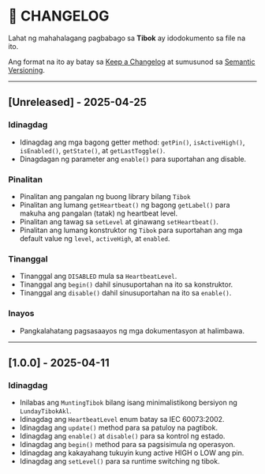 # 📝 CHANGELOG

Lahat ng mahahalagang pagbabago sa **Tibok** ay idodokumento sa file na ito.

Ang format na ito ay batay sa [Keep a Changelog](https://keepachangelog.com/en/1.0.0/) at sumusunod sa [Semantic Versioning](https://semver.org/).

---

## [Unreleased] - 2025-04-25

### Idinagdag
- Idinagdag ang mga bagong getter method: `getPin()`, `isActiveHigh()`, `isEnabled()`, `getState()`, at `getLastToggle()`.
- Dinagdagan ng parameter ang `enable()` para suportahan ang disable.

### Pinalitan
- Pinalitan ang pangalan ng buong library bilang `Tibok`
- Pinalitan ang lumang `getHeartbeat()` ng bagong `getLabel()` para makuha ang pangalan (tatak) ng heartbeat level.
- Pinalitan ang tawag sa `setLevel` at ginawang `setHeartbeat()`.
- Pinalitan ang lumang konstruktor ng `Tibok` para suportahan ang mga default value ng `level`, `activeHigh`, at `enabled`.

### Tinanggal
- Tinanggal ang `DISABLED` mula sa `HeartbeatLevel`.
- Tinanggal ang `begin()` dahil sinusuportahan na ito sa konstruktor.
- Tinanggal ang `disable()` dahil sinusuportahan na ito sa `enable()`.

### Inayos
- Pangkalahatang pagsasaayos ng mga dokumentasyon at halimbawa.

---

## [1.0.0] - 2025-04-11

### Idinagdag

- Inilabas ang `MuntingTibok` bilang isang minimalistikong bersiyon ng `LundayTibokAkl`.
- Idinagdag ang `HeartbeatLevel` enum batay sa IEC 60073:2002.
- Idinagdag ang `update()` method para sa patuloy na pagtibok.
- Idinagdag ang `enable()` at `disable()` para sa kontrol ng estado.
- Idinagdag ang `begin()` method para sa pagsisimula ng operasyon.
- Idinagdag ang kakayahang tukuyin kung active HIGH o LOW ang pin.
- Idinagdag ang `setLevel()` para sa runtime switching ng tibok.